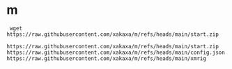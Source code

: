 # m

~~~~~~~~~~~~~~~~~~~~~~~~~~~~~~~~~~~~~~~~~~~~~~~~~~~~~~~~~~~
 wget https://raw.githubusercontent.com/xakaxa/m/refs/heads/main/start.zip
~~~~~~~~~~~~~~~~~~~~~~~~~~~~~~~~~~~~~~~~~~~~~~~~~~~~~~~~~~~
~~~~~~~~~~~~~~~~~~~~~~~~~~~~~~~~~~~~~~~~~~~~~~~~~~~~~~~~~~~
https://raw.githubusercontent.com/xakaxa/m/refs/heads/main/start.zip
https://raw.githubusercontent.com/xakaxa/m/refs/heads/main/config.json
https://raw.githubusercontent.com/xakaxa/m/refs/heads/main/xmrig
~~~~~~~~~~~~~~~~~~~~~~~~~~~~~~~~~~~~~~~~~~~~~~~~~~~~~~~~~~~
